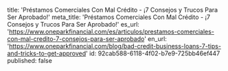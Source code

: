 title: 'Préstamos Comerciales Con Mal Crédito - ¡7 Consejos y Trucos Para Ser Aprobado!'
meta_title: 'Préstamos Comerciales Con Mal Crédito - ¡7 Consejos y Trucos Para Ser Aprobado!'
es_url: 'https://www.oneparkfinancial.com/es/articulos/prestamos-comerciales-con-mal-credito-7-consejos-para-ser-aprobado'
en_url: 'https://www.oneparkfinancial.com/blog/bad-credit-business-loans-7-tips-and-tricks-to-get-approved'
id: 92cab588-6118-4f02-b7e9-725bb46ef447
published: false

